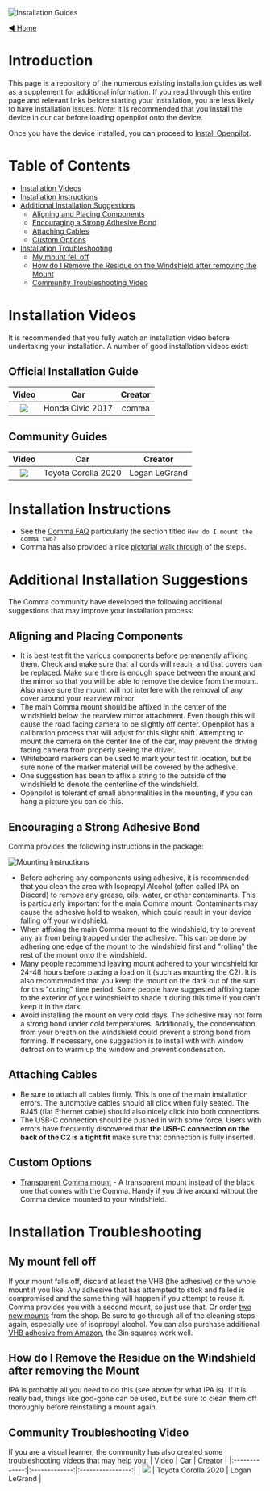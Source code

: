 ![Installation Guides](https://user-images.githubusercontent.com/37757984/82280629-207b5180-9944-11ea-9a4c-573b0eeb61c1.jpg)

[◄ Home](https://github.com/commaai/openpilot/wiki)

# Introduction
This page is a repository of the numerous existing installation guides as well as a supplement for additional information.  If you read through this entire page and relevant links before starting your installation, you are less likely to have installation issues. *Note:* it is recommended that you install the device in our car before loading openpilot onto the device.

Once you have the device installed, you can proceed to [Install Openpilot](https://github.com/commaai/openpilot/wiki/Installing-openpilot).

Table of Contents
=================

   * [Installation Videos](#installation-videos)
   * [Installation Instructions](#installation-instructions)
   * [Additional Installation Suggestions](#additional-installation-suggestions)
      * [Aligning and Placing Components](#aligning-and-placing-components)
      * [Encouraging a Strong Adhesive Bond](#encouraging-a-strong-adhesive-bond)
      * [Attaching Cables](#attaching-cables)
      * [Custom Options](#custom-options)
   * [Installation Troubleshooting](#installation-troubleshooting)
      * [My mount fell off](#my-mount-fell-off)
      * [How do I Remove the Residue on the Windshield after removing the Mount](#how-do-i-remove-the-residue-on-the-windshield-after-removing-the-mount)
      * [Community Troubleshooting Video](#community-troubleshooting-video)


# Installation Videos
It is recommended that you fully watch an installation video before undertaking your installation.  A number of good installation videos exist:

## Official Installation Guide
| Video         | Car           | Creator          |
|:-------------:|:-------------:|:----------------:|
| [![](https://img.youtube.com/vi/lcjqxCymins/mqdefault.jpg)](http://www.youtube.com/watch?v=lcjqxCymins) | Honda Civic 2017 | comma |

## Community Guides
| Video           | Car           | Creator        |
|:-------------:|:-------------:|:----------------:|
| [![](https://img.youtube.com/vi/zmuWNfJ-wDQ/mqdefault.jpg)](http://www.youtube.com/watch?v=zmuWNfJ-wDQ) | Toyota Corolla 2020 | Logan LeGrand |

# Installation Instructions

* See the [Comma FAQ](https://comma.ai/faq) particularly the section titled `How do I mount the comma two?`
* Comma has also provided a nice [pictorial walk through](https://comma.ai/setup/two) of the steps.

# Additional Installation Suggestions

The Comma community have developed the following additional suggestions that may improve your installation process:

## Aligning and Placing Components
* It is best test fit the various components before permanently affixing them.  Check and make sure that all cords will reach, and that covers can be replaced.  Make sure there is enough space between the mount and the mirror so that you will be able to remove the device from the mount.  Also make sure the mount will not interfere with the removal of any cover around your rearview mirror.
* The main Comma mount should be affixed in the center of the windshield below the rearview mirror attachment.  Even though this will cause the road facing camera to be slightly off center.  Openpilot has a calibration process that will adjust for this slight shift.  Attempting to mount the camera on the center line of the car, may prevent the driving facing camera from properly seeing the driver.
* Whiteboard markers can be used to mark your test fit location, but be sure none of the marker material will be covered by the adhesive.
* One suggestion has been to affix a string to the outside of the windshield to denote the centerline of the windshield.
* Openpilot is tolerant of small abnormalities in the mounting, if you can hang a picture you can do this.

## Encouraging a Strong Adhesive Bond
Comma provides the following instructions in the package:

![Mounting Instructions](https://user-images.githubusercontent.com/3046315/87081478-4c95af00-c1de-11ea-93e1-474f4f7fa129.jpg)

* Before adhering any components using adhesive, it is recommended that you clean the area with Isopropyl Alcohol (often called IPA on Discord) to remove any grease, oils, water, or other contaminants.  This is particularly important for the main Comma mount.  Contaminants may cause the adhesive hold to weaken, which could result in your device falling off your windshield.
* When affixing the main Comma mount to the windshield, try to prevent any air from being trapped under the adhesive.  This can be done by adhering one edge of the mount to the windshield first and "rolling" the rest of the mount onto the windshield.
* Many people recommend leaving mount adhered to your windshield for 24-48 hours before placing a load on it (such as mounting the C2).  It is also recommended that you keep the mount on the dark out of the sun for this "curing" time period.  Some people have suggested affixing tape to the exterior of your windshield to shade it during this time if you can't keep it in the dark.
* Avoid installing the mount on very cold days.  The adhesive may not form a strong bond under cold temperatures.  Additionally, the condensation from your breath on the windshield could prevent a strong bond from forming.  If necessary, one suggestion is to install with with window defrost on to warm up the window and prevent condensation.

## Attaching Cables
* Be sure to attach all cables firmly.  This is one of the main installation errors.  The automotive cables should all click when fully seated.  The RJ45 (flat Ethernet cable) should also nicely click into both connections.  
* The USB-C connection should be pushed in with some force.  Users with errors have frequently discovered that **the USB-C connection on the back of the C2 is a tight fit** make sure that connection is fully inserted.

## Custom Options
* [Transparent Comma mount](https://discord.com/channels/469524606043160576/532179801474203649/671728196475158548) - A transparent mount instead of the black one that comes with the Comma.  Handy if you drive around without the Comma device mounted to your windshield.

# Installation Troubleshooting
## My mount fell off
If your mount falls off, discard at least the VHB (the adhesive) or the whole mount if you like.  Any adhesive that has attempted to stick and failed is compromised and the same thing will happen if you attempt to reuse it.  Comma provides you with a second mount, so just use that.  Or order [two new mounts](https://comma.ai/shop/products/comma-two-replacement-mounts) from the shop. Be sure to go through all of the cleaning steps again, especially use of isopropyl alcohol.  You can also purchase additional [VHB adhesive from Amazon](https://smile.amazon.com/gp/product/B07HJ5RLHV), the 3in squares work well.
## How do I Remove the Residue on the Windshield after removing the Mount
IPA is probably all you need to do this (see above for what IPA is).  If it is really bad, things like goo-gone can be used, but be sure to clean them off thoroughly before reinstalling a mount again.

## Community Troubleshooting Video
If you are a visual learner, the community has also created some troubleshooting videos that may help you:
| Video           | Car           | Creator        |
|:-------------:|:-------------:|:----------------:|
| [![](https://img.youtube.com/vi/ZHtCYYLM4UM/mqdefault.jpg)](http://www.youtube.com/watch?v=ZHtCYYLM4UM) | Toyota Corolla 2020 | Logan LeGrand |